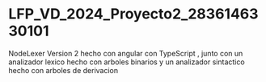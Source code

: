 # LFP_VD_2024_Proyecto2_2836146330101
NodeLexer Version 2 hecho con angular con TypeScript , junto con un analizador lexico hecho con arboles binarios y un analizador sintactico hecho con arboles de derivacion
